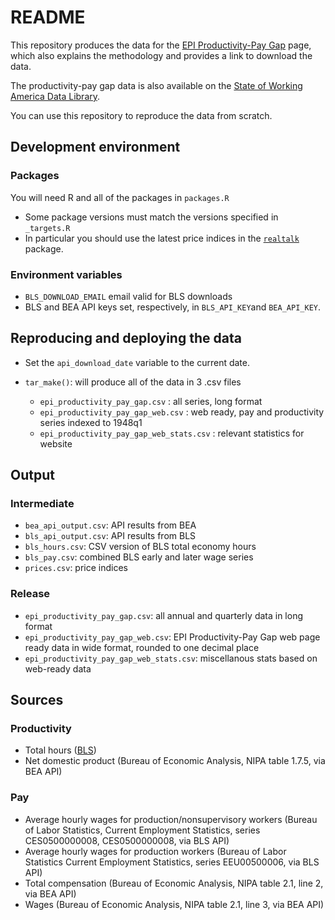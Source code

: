 # README

This repository produces the data for the [EPI Productivity-Pay Gap](<https://www.epi.org/productivity-pay-gap/>) page, which also explains the methodology and provides a link to download the data.

The productivity-pay gap data is also available on the [State of Working America Data Library](<https://data.epi.org>).

You can use this repository to reproduce the data from scratch.

## Development environment

### Packages

You will need R and all of the packages in `packages.R`
- Some package versions must match the versions specified in `_targets.R`
- In particular you should use the latest price indices in the [`realtalk`](https://economic.github.io/realtalk/) package.

### Environment variables

- `BLS_DOWNLOAD_EMAIL` email valid for BLS downloads
- BLS and BEA API keys set, respectively, in `BLS_API_KEY`and `BEA_API_KEY`.

## Reproducing and deploying the data

- Set the `api_download_date` variable to the current date.

- `tar_make()`: will produce all of the data in 3 .csv files
    - `epi_productivity_pay_gap.csv` : all series, long format
    - `epi_productivity_pay_gap_web.csv` : web ready, pay and productivity series indexed to 1948q1
    - `epi_productivity_pay_gap_web_stats.csv` : relevant statistics for website

## Output

### Intermediate

- `bea_api_output.csv`: API results from BEA
- `bls_api_output.csv`: API results from BLS
- `bls_hours.csv`: CSV version of BLS total economy hours
- `bls_pay.csv`: combined BLS early and later wage series
- `prices.csv`: price indices

### Release

- `epi_productivity_pay_gap.csv`: all annual and quarterly data in long format
- `epi_productivity_pay_gap_web.csv`: EPI Productivity-Pay Gap web page ready data in wide format, rounded to one decimal place
- `epi_productivity_pay_gap_web_stats.csv`: miscellanous stats based on web-ready data

## Sources

### Productivity

- Total hours ([BLS](https://www.bls.gov/productivity/tables/home.htm))
- Net domestic product (Bureau of Economic Analysis, NIPA table 1.7.5, via BEA API)

### Pay

- Average hourly wages for production/nonsupervisory workers (Bureau of Labor Statistics, Current Employment Statistics, series CES0500000008, CES0500000008, via BLS API)
- Average hourly wages for production workers (Bureau of Labor Statistics Current Employment Statistics, series EEU00500006, via BLS API)
- Total compensation (Bureau of Economic Analysis, NIPA table 2.1, line 2, via BEA API)
- Wages (Bureau of Economic Analysis, NIPA table 2.1, line 3, via BEA API)
     
